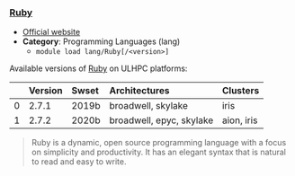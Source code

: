 ### [Ruby](https://www.ruby-lang.org)

* [Official website](https://www.ruby-lang.org)
* __Category__: Programming Languages (lang)
    -  `module load lang/Ruby[/<version>]`

Available versions of [Ruby](https://www.ruby-lang.org) on ULHPC platforms:

|    | Version   | Swset   | Architectures            | Clusters   |
|---:|:----------|:--------|:-------------------------|:-----------|
|  0 | 2.7.1     | 2019b   | broadwell, skylake       | iris       |
|  1 | 2.7.2     | 2020b   | broadwell, epyc, skylake | aion, iris |

> Ruby is a dynamic, open source programming language with a focus on simplicity and productivity. It has an elegant syntax that is natural to read and easy to write.
